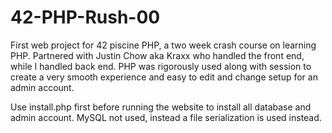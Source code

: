# 42-PHP-Rush-00

First web project for 42 piscine PHP, a two week crash course on learning PHP. Partnered with Justin Chow aka Kraxx who handled the front end, while I handled back end. PHP was rigorously used along with session to create a very smooth experience and easy to edit and change setup for an admin account. 

Use install.php first before running the website to install all database and admin account. MySQL not used, instead a file serialization is used instead.
